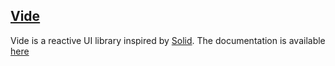 ## [Vide](https://github.com/centau/vide)

Vide is a reactive UI library inspired by [Solid](https://www.solidjs.com/). The documentation is available [here](https://centau.github.io/vide)
